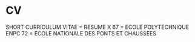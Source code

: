 # CV
SHORT CURRICULUM VITAE = RESUME
X 67 = ECOLE POLYTECHNIQUE
ENPC 72 = ECOLE NATIONALE DES PONTS ET CHAUSSEES
